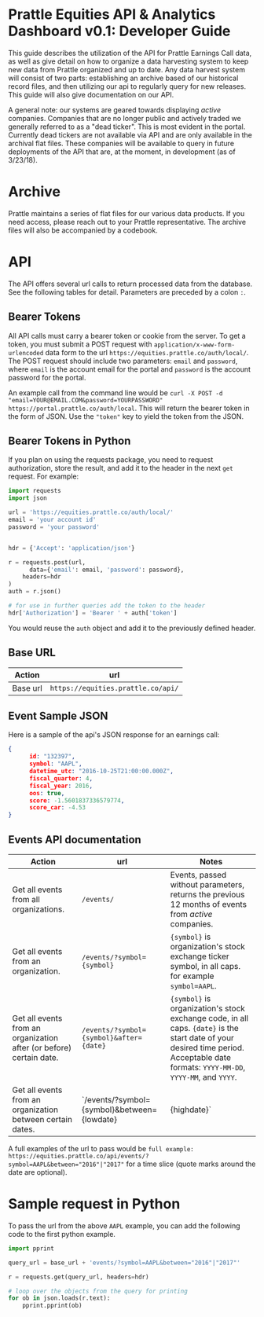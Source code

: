 Prattle Equities API & Analytics Dashboard v0.1: Developer Guide
=================================================

This guide describes the utilization of the API for Prattle Earnings Call data, as well as give detail on how to organize a data 
harvesting system to keep new data from Prattle organized and up to date. Any data harvest system will consist of two parts: establishing 
an archive based of our historical record files, and then utilizing our api to regularly query for new releases. This guide will also give
documentation on our API.

A general note: our systems are geared towards displaying _active_ companies. Companies that are no longer public and actively traded we 
generally referred to as a "dead ticker". This is most evident in the portal. Currently dead tickers are not available via API and are only available
in the archival flat files. These companies will be available to query in future deployments of the API that are, at the moment, in development (as of 3/23/18).

# Archive

Prattle maintains a series of flat files for our various data products. If you need access, please reach out to your Prattle representative.
The archive files will also be accompanied by a codebook.

# API

The API offers several url calls to return processed data from the database. See the following tables for detail. Parameters are preceded by a colon `:`.

## Bearer Tokens

All API calls must carry a bearer token or cookie from the server. To get a token, you must submit a POST request with `application/x-www-form-urlencoded` data form to the url `https://equities.prattle.co/auth/local/`. The POST request should include two parameters: `email` and `password`, where `email` is the account email for the portal and `password` is the account password for the portal.

An example call from the command line would be `curl -X POST -d "email=YOUR@EMAIL.COM&password=YOURPASSWORD" https://portal.prattle.co/auth/local`. This will return the bearer token in the form of JSON. Use the `"token"` key to yield the token from the JSON.

## Bearer Tokens in Python

If you plan on using the requests package, you need to request authorization, store the result, and add it to the header in the next `get` request. For example:

```python
import requests
import json

url = 'https://equities.prattle.co/auth/local/'
email = 'your account id'
password = 'your password'


hdr = {'Accept': 'application/json'}

r = requests.post(url,
      data={'email': email, 'password': password},
	headers=hdr
)
auth = r.json()

# for use in further queries add the token to the header
hdr['Authorization'] = 'Bearer ' + auth['token']
```
You would reuse the `auth` object and add it to the previously defined header.

## Base URL

Action | url 
-----|------
Base url | `https://equities.prattle.co/api/` 

## Event Sample JSON
Here is a sample of the api's JSON response for an earnings call:
```json
{
      id: "132397",
      symbol: "AAPL",
      datetime_utc: "2016-10-25T21:00:00.000Z",
      fiscal_quarter: 4,
      fiscal_year: 2016,
      oos: true,
      score: -1.5601837336579774,
      score_car: -4.53
}
```

## Events API documentation
Action | url | Notes
-----|------|-------
Get all events from all organizations. | `/events/` | Events, passed without parameters, returns the previous 12 months of events from _active_ companies.	
Get all events from an organization. | `/events/?symbol={symbol}` | `{symbol}` is organization's stock exchange ticker symbol, in all caps. for example `symbol=AAPL`.
Get all events from an organization after (or before) certain date. | `/events/?symbol={symbol}&after={date}	` | `{symbol}` is organization's stock exchange code, in all caps. `{date}` is the start date of your desired time period. Acceptable date formats: `YYYY-MM-DD`, `YYYY-MM`, and `YYYY`.
Get all events from an organization between certain dates. | `/events/?symbol={symbol}&between={lowdate}|{highdate}` | `{symbol}` is organization's stock exchange code, in all caps. `{lowDate}` is the beginning of your desired time period. `{highDate}` is the end of your desired time period. Seperated by a "|" pipe. Acceptable date formats: `YYYY-MM-DD`, `YYYY-MM`, and `YYYY`.

A full examples of the url to pass would be `full example: https://equities.prattle.co/api/events/?symbol=AAPL&between="2016"|"2017"` for a time slice (quote marks around the date are optional).

# Sample request in Python
To pass the url from the above `AAPL` example, you can add the following code to the first python example.
```python
import pprint

query_url = base_url + 'events/?symbol=AAPL&between="2016"|"2017"'

r = requests.get(query_url, headers=hdr)

# loop over the objects from the query for printing
for ob in json.loads(r.text):
    pprint.pprint(ob)
```

